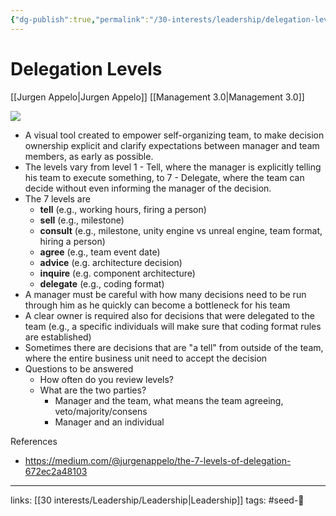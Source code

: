 ```yaml
---
{"dg-publish":true,"permalink":"/30-interests/leadership/delegation-levels/"}
---
```


# Delegation Levels
[[Jurgen Appelo\|Jurgen Appelo]] [[Management 3.0\|Management 3.0]]

![](https://i.imgur.com/27JgPgB.png)

- A visual tool created to empower self-organizing team, to make decision ownership explicit and clarify expectations between manager and team members, as early as possible.
- The levels vary from level 1 - Tell, where the manager is explicitly telling his team to execute something, to 7 - Delegate, where the team can decide without even informing the manager of the decision.
- The 7 levels are 
	- **tell** (e.g., working hours, firing a person)
	- **sell** (e.g., milestone)
	- **consult** (e.g., milestone, unity engine vs unreal engine, team format, hiring a person)
	- **agree** (e.g., team event date)
	- **advice** (e.g. architecture decision)
	- **inquire** (e.g. component architecture)
	- **delegate** (e.g., coding format)
- A manager must be careful with how many decisions need to be run through him as he quickly can become a bottleneck for his team
- A clear owner is required also for decisions that were delegated to the team (e.g., a specific individuals will make sure that coding format rules are established)
- Sometimes there are decisions that are "a tell" from outside of the team, where the entire business unit need to accept the decision
- Questions to be answered
	- How often do you review levels?
	- What are the two parties?
		- Manager and the team, what means the team agreeing, veto/majority/consens
		- Manager and an individual

References
- https://medium.com/@jurgenappelo/the-7-levels-of-delegation-672ec2a48103

---
links: [[30 interests/Leadership/Leadership\|Leadership]]
tags: #seed-🌱 